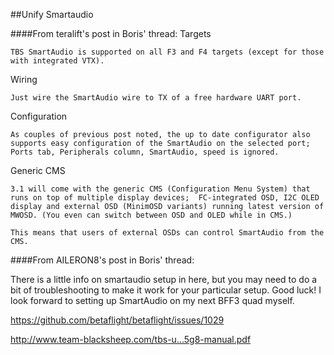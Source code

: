 ##Unify Smartaudio

####From teralift's post in Boris' thread:
Targets

    TBS SmartAudio is supported on all F3 and F4 targets (except for those with integrated VTX).

Wiring

    Just wire the SmartAudio wire to TX of a free hardware UART port.

Configuration

    As couples of previous post noted, the up to date configurator also supports easy configuration of the SmartAudio on the selected port; Ports tab, Peripherals column, SmartAudio, speed is ignored.

Generic CMS

    3.1 will come with the generic CMS (Configuration Menu System) that runs on top of multiple display devices;  FC-integrated OSD, I2C OLED display and external OSD (MinimOSD variants) running latest version of MWOSD. (You even can switch between OSD and OLED while in CMS.)  

    This means that users of external OSDs can control SmartAudio from the CMS.

####From AILERON8's post in Boris' thread:

There is a little info on smartaudio setup in here, but you may need to do a bit of troubleshooting to make it work for your particular setup. Good luck! I look forward to setting up SmartAudio on my next BFF3 quad myself.

https://github.com/betaflight/betaflight/issues/1029

http://www.team-blacksheep.com/tbs-u...5g8-manual.pdf